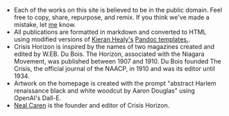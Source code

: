 * Each of the works on this site is believed to be in the public domain. Feel free to copy, share, repurpose, and remix. If you think we've made a mistake, let [me](neal.caren@unc.edu) know.
* All publications are formatted in markdown and converted to HTML using modified versions of [Kieran Healy's](https://kieranhealy.org) [Pandoc templates.](https://github.com/kjhealy/pandoc-templates).
* <span class="small-caps">Crisis Horizon</span> is inspired by the names of two magazines created and edited by W.EB. Du Bois. The Horizon, associated with the Niagara Movement, was published between 1907 and 1910. Du Bois founded The Crisis, the official journal of the NAACP, in 1910 and was its editor until 1934.
* Artwork on the homepage is created with the prompt "abstract Harlem renaissance black and white woodcut by Aaron Douglas" using OpenAI's Dall-E.
* [Neal Caren](https://nealcaren.org) is the founder and editor of <span class="small-caps">Crisis Horizon</span>. 